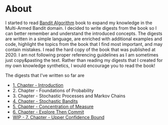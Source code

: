 # About
I started to read [Bandit Algorithm](https://tor-lattimore.com/downloads/book/book.pdf) book to expand my knowledge in the Multi-Armed Bandit domain. I decided to write digests from the book so I can better remember and understand the introduced concepts. The digests are written in a simple language, are enriched with additional examples and code, highlight the topics from the book that I find most important, and may contain mistakes. I read the hard copy of the book that was published at 2020. I am not following proper referencing guidelines as I am sometimes just copy&pasting the text. Rather than reading my digests that I created for my own knowledge synthetics, I would encourage you to read the book! 


The digests that I've written so far are
* [1. Chapter - Introduction](1_introduction.md)
* 2\. Chapter - Foundations of Probability
* 3\. Chapter - Stochastic Processes and Markov Chains
* [4. Chapter - Stochastic Bandits](4_stochastic_bandits.md)
* [5. Chapter - Concentration of Measure](5_concentration_of_measure.md)
* [6. Chapter - Explore Then Commit](6_explore_then_commit.md)
* [WIP - 7. Chapter - Upper Confidence Bound](7_upper_confidence_bound.md)
